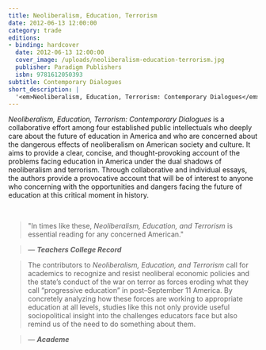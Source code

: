 ```yaml
---
title: Neoliberalism, Education, Terrorism
date: 2012-06-13 12:00:00
category: trade
editions:
- binding: hardcover
  date: 2012-06-13 12:00:00
  cover_image: /uploads/neoliberalism-education-terrorism.jpg
  publisher: Paradigm Publishers
  isbn: 9781612050393
subtitle: Contemporary Dialogues
short_description: |
  '<em>Neoliberalism, Education, Terrorism: Contemporary Dialogues</em> is a collaborative effort among four established public intellectuals who deeply care about the future of education. Through collaborative and individual essays, the authors provide a provocative account that will be of interest to anyone who concerning with the opportunities and dangers facing the future of education at this critical moment in history.'
---
```

<em>Neoliberalism, Education, Terrorism: Contemporary Dialogues</em> is a collaborative effort among four established public intellectuals who deeply care about the future of education in America and who are concerned about the dangerous effects of neoliberalism on American society and culture. It aims to provide a clear, concise, and thought-provoking account of the problems facing education in America under the dual shadows of neoliberalism and terrorism. Through collaborative and individual essays, the authors provide a provocative account that will be of interest to anyone who concerning with the opportunities and dangers facing the future of education at this critical moment in history.

&nbsp;

> "In times like these, <em>Neoliberalism, Education, and Terrorism </em>is essential reading for any concerned American."

> — _**Teachers College Record**_

> The contributors to _Neoliberalism, Education, and Terrorism_ call for academics to recognize and resist neoliberal economic policies and the state’s conduct of the war on terror as forces eroding what they call “progressive education” in post–September 11 America. By concretely analyzing how these forces are working to appropriate education at all levels, studies like this not only provide useful sociopolitical insight into the challenges educators face but also remind us of the need to do something about them.

> — _**Academe**_
